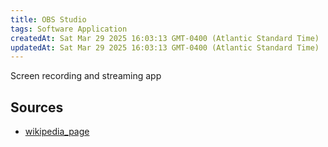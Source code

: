 ```yaml
---
title: OBS Studio
tags: Software Application
createdAt: Sat Mar 29 2025 16:03:13 GMT-0400 (Atlantic Standard Time)
updatedAt: Sat Mar 29 2025 16:03:13 GMT-0400 (Atlantic Standard Time)
---
```



Screen recording and streaming app



## Sources
- [wikipedia_page](https://en.wikipedia.org/wiki/OBS_Studio)
